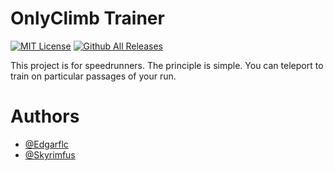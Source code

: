 # OnlyClimb Trainer

[![MIT License](https://img.shields.io/badge/License-MIT-green.svg)](./LICENSE.md) [![Github All Releases](https://img.shields.io/github/downloads/Edgarflc/Only_Climb_Trainer/total.svg)]()

This project is for speedrunners. The principle is simple. You can teleport to train on particular passages of your run.

# Authors

- [@Edgarflc](https://github.com/Edgarflc)
- [@Skyrimfus](https://github.com/Skyrimfus)
